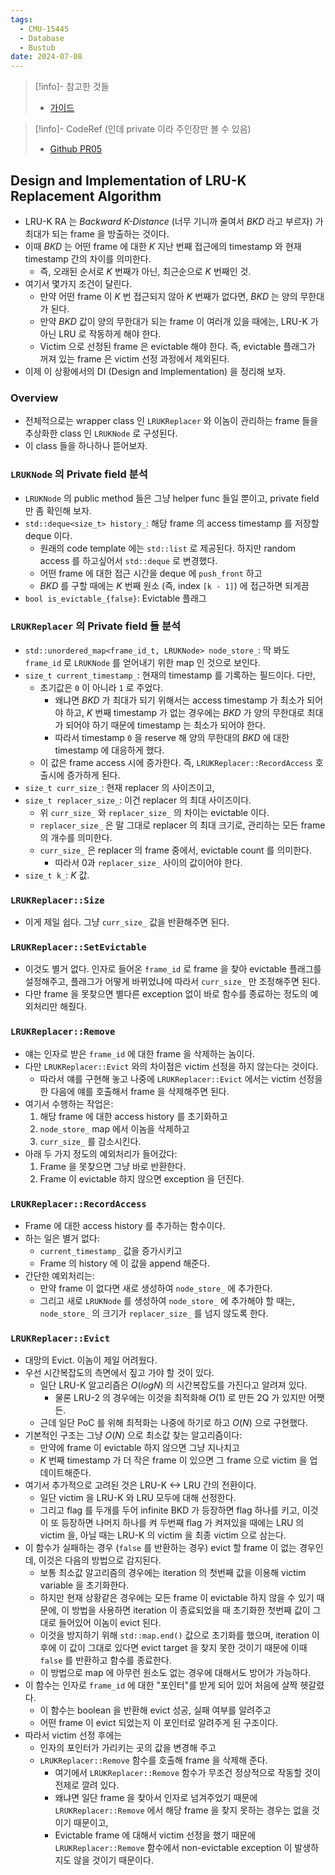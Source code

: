 ```yaml
---
tags:
  - CMU-15445
  - Database
  - Bustub
date: 2024-07-08
---
```

> [!info]- 참고한 것들
> - [가이드](https://15445.courses.cs.cmu.edu/fall2023/project1/)

> [!info]- CodeRef (인데 private 이라 주인장만 볼 수 있음)
> - [Github PR05](https://github.com/haeramkeem/bustub-private.idbs.fall.2023.cs.cmu.edu/pull/5)

## Design and Implementation of LRU-K Replacement Algorithm

- LRU-K RA 는 *Backward K-Distance* (너무 기니까 줄여서 *BKD* 라고 부르자) 가 최대가 되는 frame 을 방출하는 것이다.
- 이때 *BKD* 는 어떤 frame 에 대한 $K$ 지난 번째 접근에의 timestamp 와 현재 timestamp 간의 차이를 의미한다.
	- 즉, 오래된 순서로 $K$ 번째가 아닌, 최근순으로 $K$ 번째인 것.
- 여기서 몇가지 조건이 달린다.
	- 만약 어떤 frame 이 $K$ 번 접근되지 않아 $K$ 번째가 없다면, *BKD* 는 양의 무한대가 된다.
	- 만약 *BKD* 값이 양의 무한대가 되는 frame 이 여러개 있을 때에는, LRU-K 가 아닌 LRU 로 작동하게 해야 한다.
	- Victim 으로 선정된 frame 은 evictable 해야 한다. 즉, evictable 플래그가 꺼져 있는 frame 은 victim 선정 과정에서 제외된다.
- 이제 이 상황에서의 DI (Design and Implementation) 을 정리해 보자.

### Overview

- 전체적으로는 wrapper class 인 `LRUKReplacer` 와 이놈이 관리하는 frame 들을 추상화한 class 인 `LRUKNode` 로 구성된다.
- 이 class 들을 하나하나 뜯어보자.

### `LRUKNode` 의 Private field 분석

- `LRUKNode` 의 public method 들은 그냥 helper func 들일 뿐이고, private field 만 좀 확인해 보자.
- `std::deque<size_t> history_`: 해당 frame 의 access timestamp 를 저장할 deque 이다.
	- 원래의 code template 에는 `std::list` 로 제공된다. 하지만 random access 를 하고싶어서 `std::deque` 로 변경했다.
	- 어떤 frame 에 대한 접근 시간을 deque 에 `push_front` 하고
	- *BKD* 를 구할 때에는 $K$ 번째 원소 (즉, index `[k - 1]`) 에 접근하면 되게끔
- `bool is_evictable_{false}`: Evictable 플래그

### `LRUKReplacer` 의 Private field 들 분석

- `std::unordered_map<frame_id_t, LRUKNode> node_store_`: 딱 봐도 `frame_id` 로 `LRUKNode` 를 얻어내기 위한 map 인 것으로 보인다.
- `size_t current_timestamp_`: 현재의 timestamp 를 기록하는 필드이다. 다만,
	- 초기값은 `0` 이 아니라 `1` 로 주었다.
		- 왜냐면 *BKD* 가 최대가 되기 위해서는 access timestamp 가 최소가 되어야 하고, $K$ 번째 timestamp 가 없는 경우에는 *BKD* 가 양의 무한대로 최대가 되어야 하기 때문에 timestamp 는 최소가 되어야 한다.
		- 따라서 timestamp `0` 을 reserve 해 양의 무한대의 *BKD* 에 대한 timestamp 에 대응하게 했다.
	- 이 값은 frame access 시에 증가한다. 즉, `LRUKReplacer::RecordAccess` 호출시에 증가하게 된다.
- `size_t curr_size_`: 현재 replacer 의 사이즈이고,
- `size_t replacer_size_`: 이건 replacer 의 최대 사이즈이다.
	- 위 `curr_size_` 와 `replacer_size_` 의 차이는 evictable 이다.
	- `replacer_size_` 은 말 그대로 replacer 의 최대 크기로, 관리하는 모든 frame 의 개수를 의미한다.
	- `curr_size_` 은 replacer 의 frame 중에서, evictable count 를 의미한다.
		- 따라서 0과 `replacer_size_` 사이의 값이어야 한다.
- `size_t k_`: $K$ 값.

### `LRUKReplacer::Size`

- 이게 제일 쉽다. 그냥 `curr_size_` 값을 반환해주면 된다.

### `LRUKReplacer::SetEvictable`

- 이것도 별거 없다. 인자로 들어온 `frame_id` 로 frame 을 찾아 evictable 플래그를 설정해주고, 플래그가 어떻게 바뀌었냐에 따라서 `curr_size_` 만 조정해주면 된다.
- 다만 frame 을 못찾으면 별다른 exception 없이 바로 함수를 종료하는 정도의 예외처리만 해줬다.

### `LRUKReplacer::Remove`

- 얘는 인자로 받은 `frame_id` 에 대한 frame 을 삭제하는 놈이다.
- 다만 `LRUKReplacer::Evict` 와의 차이점은 victim 선정을 하지 않는다는 것이다.
	- 따라서 얘를 구현해 놓고 나중에 `LRUKReplacer::Evict` 에서는 victim 선정을 한 다음에 얘를 호출해서 frame 을 삭제해주면 된다.
- 여기서 수행하는 작업은:
	1. 해당 frame 에 대한 access history 를 초기화하고
	2. `node_store_` map 에서 이놈을 삭제하고
	3. `curr_size_` 를 감소시킨다.
- 아래 두 가지 정도의 예외처리가 들어갔다:
	1. Frame 을 못찾으면 그냥 바로 반환한다.
	2. Frame 이 evictable 하지 않으면 exception 을 던진다.

### `LRUKReplacer::RecordAccess`

- Frame 에 대한 access history 를 추가하는 함수이다.
- 하는 일은 별거 없다:
	- `current_timestamp_` 값을 증가시키고
	- Frame 의 history 에 이 값을 append 해준다.
- 간단한 예외처리는:
	- 만약 frame 이 없다면 새로 생성하여 `node_store_` 에 추가한다.
	- 그리고 새로 `LRUKNode` 를 생성하여 `node_store_` 에 추가해야 할 때는, `node_store_` 의 크기가 `replacer_size_` 를 넘지 않도록 한다.

### `LRUKReplacer::Evict`

- 대망의 Evict. 이놈이 제일 어려웠다.
- 우선 시간복잡도의 측면에서 짚고 가야 할 것이 있다.
	- 일단 LRU-K 알고리즘은 $O(logN)$ 의 시간복잡도를 가진다고 알려져 있다.
		- 물론 LRU-2 의 경우에는 이것을 최적화해 $O(1)$ 로 만든 2Q 가 있지만 어쨋든.
	- 근데 일단 PoC 를 위해 최적화는 나중에 하기로 하고 $O(N)$ 으로 구현했다.
- 기본적인 구조는 그냥 $O(N)$ 으로 최소값 찾는 알고리즘이다:
	- 만약에 frame 이 evictable 하지 않으면 그냥 지나치고
	- $K$ 번째 timestamp 가 더 작은 frame 이 있으면 그 frame 으로 victim 을 업데이트해준다.
- 여기서 추가적으로 고려된 것은 LRU-K <-> LRU 간의 전환이다.
	- 일단 victim 을 LRU-K 와 LRU 모두에 대해 선정한다.
	- 그리고 flag 를 두개를 두어 infinite BKD 가 등장하면 flag 하나를 키고, 이것이 또 등장하면 나머지 하나를 켜 두번째 flag 가 켜져있을 때에는 LRU 의 victim 을, 아닐 때는 LRU-K 의 victim 을 최종 victim 으로 삼는다.
- 이 함수가 실패하는 경우 (`false` 를 반환하는 경우) evict 할 frame 이 없는 경우인데, 이것은 다음의 방법으로 감지된다.
	- 보통 최소값 알고리즘의 경우에는 iteration 의 첫번째 값을 이용해 victim variable 을 초기화한다.
	- 하지만 현재 상황같은 경우에는 모든 frame 이 evictable 하지 않을 수 있기 때문에, 이 방법을 사용하면 iteration 이 종료되었을 때 초기화한 첫번째 값이 그대로 들어있어 이놈이 evict 된다.
	- 이것을 방지하기 위해 `std::map.end()` 값으로 초기화를 했으며, iteration 이후에 이 값이 그대로 있다면 evict target 을 찾지 못한 것이기 때문에 이때 `false` 를 반환하고 함수를 종료한다.
	- 이 방법으로 map 에 아무런 원소도 없는 경우에 대해서도 방어가 가능하다.
- 이 함수는 인자로 `frame_id` 에 대한 "포인터"를 받게 되어 있어 처음에 살짝 헷갈렸다.
	- 이 함수는 boolean 을 반환해 evict 성공, 실패 여부를 알려주고
	- 어떤 frame 이 evict 되었는지 이 포인터로 알려주게 된 구조이다.
- 따라서 victim 선정 후에는
	- 인자의 포인터가 가리키는 곳의 값을 변경해 주고
	- `LRUKReplacer::Remove` 함수를 호출해 frame 을 삭제해 준다.
		- 여기에서 `LRUKReplacer::Remove` 함수가 무조건 정상적으로 작동할 것이 전제로 깔려 있다.
		- 왜냐면 일단 frame 을 찾아서 인자로 넘겨주었기 때문에 `LRUKReplacer::Remove` 에서 해당 frame 을 찾지 못하는 경우는 없을 것이기 때문이고,
		- Evictable frame 에 대해서 victim 선정을 했기 때문에 `LRUKReplacer::Remove` 함수에서 non-evictable exception 이 발생하지도 않을 것이기 때문이다.